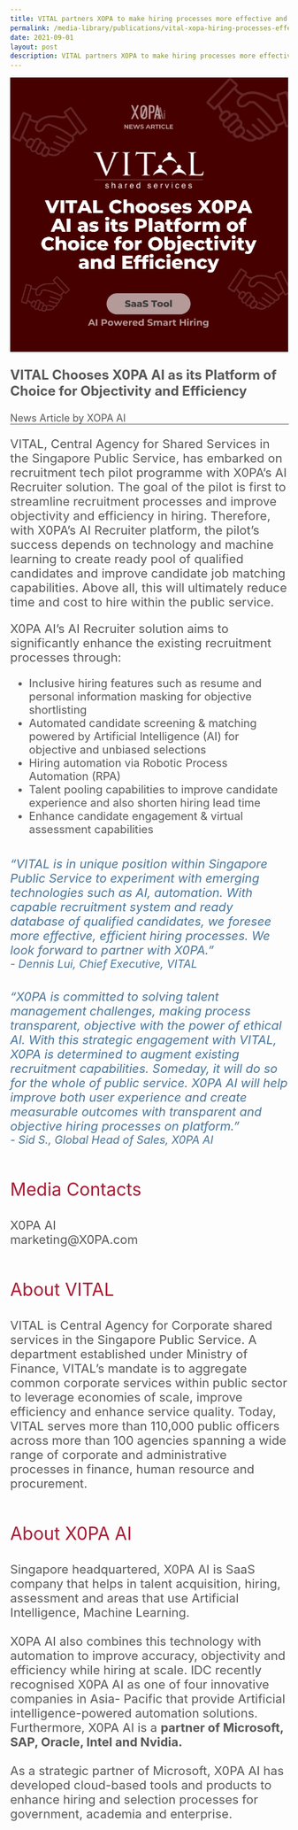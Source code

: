 ```yaml
---
title: VITAL partners XOPA to make hiring processes more effective and efficient
permalink: /media-library/publications/vital-xopa-hiring-processes-effective-efficient
date: 2021-09-01
layout: post
description: VITAL partners XOPA to make hiring processes more effective and efficient
---
```

<img src="/images/Media/XOPA.png" />	
<p style="font-size: 24px;color:#585858"><b>VITAL Chooses X0PA AI as its Platform of
Choice for Objectivity and Efficiency</b></p>
<div style="font-size: 18px;color:#585858">
News Article by XOPA AI
</div>
<hr style="height: 1px; width: 100%; margin:0 auto;line-height:1px;background-color: #585858; border:0 none;"/>
<p style="font-size: 22px;color:#585858">
VITAL, Central Agency for Shared Services in the Singapore Public Service, has embarked on recruitment tech pilot programme with X0PA’s AI Recruiter
solution. The goal of the pilot is first to streamline recruitment processes and improve objectivity and efficiency in hiring. Therefore, with X0PA’s AI
Recruiter platform, the pilot’s success depends on technology and machine
learning to create ready pool of qualified candidates and improve candidate
job matching capabilities. Above all, this will ultimately reduce time and cost
to hire within the public service.
</p>
<p style="font-size: 22px;color:#585858">
X0PA AI’s AI Recruiter solution aims to significantly enhance the existing
recruitment processes through:
</p>
<ul style="font-size: 20px;color:#585858">
<li>Inclusive hiring features such as resume and personal information
masking for objective shortlisting</li>
<li>Automated candidate screening & matching powered by Artificial
Intelligence (AI) for objective and unbiased selections</li>
<li>Hiring automation via Robotic Process Automation (RPA)</li>
<li>Talent pooling capabilities to improve candidate experience and also
shorten hiring lead time</li>
<li>Enhance candidate engagement & virtual assessment capabilities</li>
</ul>  
</div>
<div>&nbsp;&nbsp;</div>
<div style="font-size: 22px;color:#49759a;"><i>
“VITAL is in unique position within Singapore Public Service to experiment with emerging technologies such as AI, automation. With capable recruitment system and ready database of qualified candidates, we foresee
more effective, efficient hiring processes. We look forward to partner with X0PA.”</i>
</div>
<div style="font-size: 20px;color:#49759a;">
<i>- Dennis Lui, Chief Executive, VITAL</i>
</div>
<div>&nbsp;&nbsp;</div>
<div>&nbsp;&nbsp;</div>
<div style="font-size: 22px;color:#49759a;"><i>“X0PA is committed to solving talent management challenges, making process transparent, objective with
the power of ethical AI. With this strategic engagement with VITAL, X0PA is determined to augment existing recruitment capabilities. Someday, it will do so for the whole of public service. X0PA AI will help improve both user experience and create measurable outcomes with transparent and objective hiring processes on platform.”</i>
<div style="font-size: 20px;color:#49759a;">
<i>- Sid S., Global Head of Sales, X0PA AI</i>
</div>
<br>
<p style="font-size: 32px;color:#a91932">
Media Contacts
<p>
<div style="font-size: 22px;color:#585858">
X0PA AI
</div>
<div style="font-size: 22px;color:#585858">
marketing@X0PA.com
</div>
<div>&nbsp;&nbsp;</div>
<p style="font-size: 32px;color:#a91932">
About VITAL
</p>
<div style="font-size: 22px;color:#585858">
VITAL is Central Agency for Corporate shared services in the Singapore Public Service. A department established under Ministry of Finance, VITAL’s
mandate is to aggregate common corporate services within public sector to
leverage economies of scale, improve efficiency and enhance service quality. Today, VITAL serves more than 110,000 public officers across more than 100 agencies spanning a wide range of corporate and administrative processes in finance, human resource and procurement.
</div>
<div>&nbsp;&nbsp;</div>
<p style="font-size: 32px;color:#a91932">
About X0PA AI
</p>
<div style="font-size: 22px;color:#585858">
Singapore headquartered, X0PA AI is SaaS company that helps in talent
acquisition, hiring, assessment and areas that use Artificial Intelligence,
Machine Learning.
</div>
	<div>&nbsp;&nbsp;</div>
<div style="font-size: 22px;color:#585858">
X0PA AI also combines this technology with automation to improve accuracy,
objectivity and efficiency while hiring at scale.
IDC recently recognised X0PA AI as one of four innovative companies in Asia-
Pacific that provide Artificial intelligence-powered automation solutions.
Furthermore, X0PA AI is a <b>partner of Microsoft, SAP, Oracle, Intel and
	Nvidia.</b>
		</div>
	<div>&nbsp;&nbsp;</div>
<div style="font-size: 22px;color:#585858">
As a strategic partner of Microsoft, X0PA AI has developed cloud-based tools
and products to enhance hiring and selection processes for government,
academia and enterprise.
	</div>